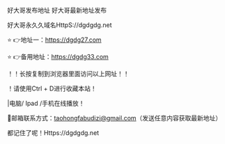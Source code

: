 好大哥发布地址
好大哥最新地址发布

好大哥永久久域名HttpS://dgdgdg.net

⭐️ 👉地址一：https://dgdg27.com

⭐️ 👉备用地址：https://dgdg33.com

！️！️长按复制到浏览器里面访问以上网址！️！️

！️请使用Ctrl + D进行收藏本站！

|电脑/ Ipad /手机在线播放！️

📧邮箱联系方式：taohongfabudizi@gmail.com（发送任意内容获取最新地址）

都记住了呢！Https://dgdgdg.net
